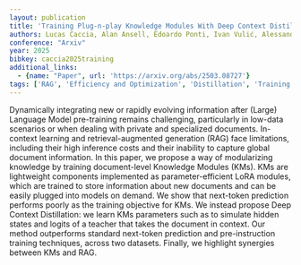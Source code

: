 ```yaml
---
layout: publication
title: 'Training Plug-n-play Knowledge Modules With Deep Context Distillation'
authors: Lucas Caccia, Alan Ansell, Edoardo Ponti, Ivan Vulić, Alessandro Sordoni
conference: "Arxiv"
year: 2025
bibkey: caccia2025training
additional_links:
  - {name: "Paper", url: 'https://arxiv.org/abs/2503.08727'}
tags: ['RAG', 'Efficiency and Optimization', 'Distillation', 'Training Techniques', 'Tools', 'Fine-Tuning', 'Reinforcement Learning', 'Pre-Training']
---
```

Dynamically integrating new or rapidly evolving information after (Large)
Language Model pre-training remains challenging, particularly in low-data
scenarios or when dealing with private and specialized documents. In-context
learning and retrieval-augmented generation (RAG) face limitations, including
their high inference costs and their inability to capture global document
information. In this paper, we propose a way of modularizing knowledge by
training document-level Knowledge Modules (KMs). KMs are lightweight components
implemented as parameter-efficient LoRA modules, which are trained to store
information about new documents and can be easily plugged into models on
demand. We show that next-token prediction performs poorly as the training
objective for KMs. We instead propose Deep Context Distillation: we learn KMs
parameters such as to simulate hidden states and logits of a teacher that takes
the document in context. Our method outperforms standard next-token prediction
and pre-instruction training techniques, across two datasets. Finally, we
highlight synergies between KMs and RAG.
